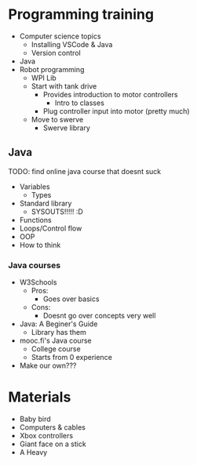 # Programming training
- Computer science topics
    - Installing VSCode & Java
    - Version control
- Java
- Robot programming
    - WPI Lib
    - Start with tank drive
        - Provides introduction to motor controllers
            - Intro to classes
        - Plug controller input into motor (pretty much)
    - Move to swerve
        - Swerve library

## Java
TODO: find online java course that doesnt suck

- Variables
    - Types
- Standard library
    - SYSOUTS!!!!! :D
- Functions
- Loops/Control flow
- OOP
- How to think

### Java courses
- W3Schools
    - Pros:
        - Goes over basics
    - Cons:
        - Doesnt go over concepts very well
- Java: A Beginer's Guide
    - Library has them
- mooc.fi's Java course
    - College course
    - Starts from 0 experience
- Make our own???

# Materials
- Baby bird
- Computers & cables
- Xbox controllers
- Giant face on a stick
- A Heavy
